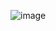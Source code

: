 ![image](https://github.com/MaximChoy/MaximChoy/assets/127086220/facfb9fd-6e23-47d6-90be-07ba25a3ba76)
